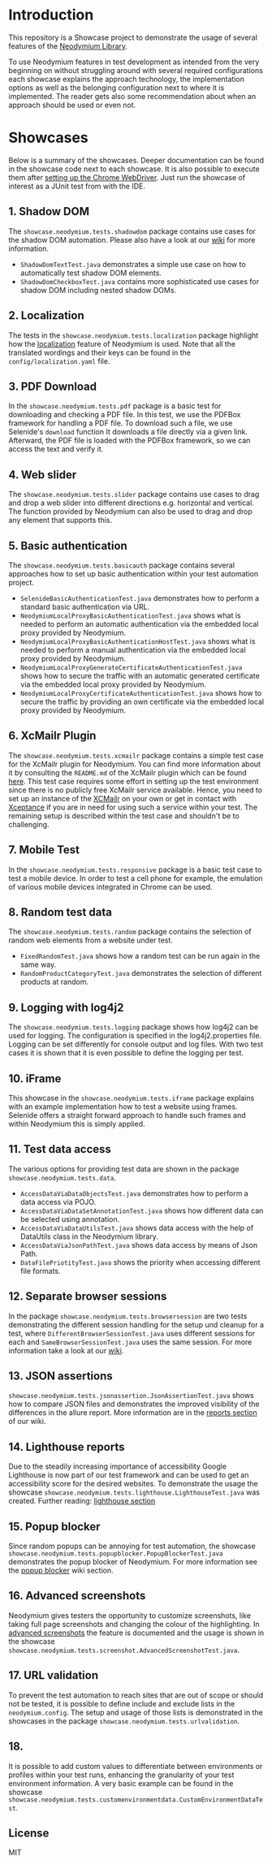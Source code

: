 # Introduction

This repository is a Showcase project to demonstrate the usage of several features of
the [Neodymium Library](https://github.com/Xceptance/neodymium-library).

To use Neodymium features in test development as intended from the very beginning on without struggling around with
several required configurations each showcase explains the approach technology, the implementation options as well as
the belonging configuration next to where it is implemented. The reader gets also some recommendation about when an
approach should be used or even not.

# Showcases

Below is a summary of the showcases. Deeper documentation can be found in the showcase code next to each showcase. It is
also possible to execute them
after [setting up the Chrome WebDriver](https://github.com/Xceptance/neodymium-library/wiki/How-to-set-up-a-WebDriver).
Just run the showcase of interest as a JUnit test from with the IDE.

## 1. Shadow DOM

The `showcase.neodymium.tests.shadowdom` package contains use cases for the shadow DOM automation. Please also have a
look at our [wiki](https://github.com/Xceptance/neodymium-library/wiki/Shadow-DOM-Testing) for more information.

* `ShadowDomTextTest.java` demonstrates a simple use case on how to automatically test shadow DOM elements.
* `ShadowDomCheckboxTest.java` contains more sophisticated use cases for shadow DOM including nested shadow DOMs.

## 2. Localization

The tests in the `showcase.neodymium.tests.localization` package highlight how
the [localization](https://github.com/Xceptance/neodymium-library/wiki/Localization) feature of Neodymium is used. Note
that all the translated wordings and their keys can be found in the `config/localization.yaml` file.

## 3. PDF Download

In the `showcase.neodymium.tests.pdf` package is a basic test for downloading and checking a PDF file. In this test, we
use the PDFBox framework for handling a PDF file. To download such a file, we use Selenide's `download` function It
downloads a file directly via a given link.
Afterward, the PDF file is loaded with the PDFBox framework, so we can access the text and verify it.

## 4. Web slider

The `showcase.neodymium.tests.slider` package contains use cases to drag and drop a web slider into different directions
e.g. horizontal and vertical. The function provided by Neodymium can also be used to drag and drop any element that
supports this.

## 5. Basic authentication

The `showcase.neodymium.tests.basicauth` package contains several approaches how to set up basic authentication within
your test automation project.

* `SelenideBasicAuthenticationTest.java` demonstrates how to perform a standard basic authentication via URL.
* `NeodymiumLocalProxyBasicAuthenticationTest.java` shows what is needed to perform an automatic authentication via the
  embedded local proxy provided by Neodymium.
* `NeodymiumLocalProxyBasicAuthenticationHostTest.java` shows what is needed to perform a manual authentication via the
  embedded local proxy provided by Neodymium.
* `NeodymiumLocalProxyGenerateCertificateAuthenticationTest.java` shows how to secure the traffic with an automatic
  generated certificate via the embedded local proxy provided by Neodymium.
* `NeodymiumLocalProxyCertificateAuthenticationTest.java` shows how to secure the traffic by providing an own
  certificate via the embedded local proxy provided by Neodymium.

## 6. XcMailr Plugin

The `showcase.neodymium.tests.xcmailr` package contains a simple test case for the XcMailr plugin for Neodymium. You can
find more information about it by consulting the `README.md` of the XcMailr plugin which can be
found [here](https://github.com/Xceptance/neodymium-plugin-xcmailr).
This test case requires some effort in setting up the test environment since there is no publicly free XcMailr service
available. Hence, you need to set up an instance of the [XCMailr](https://github.com/Xceptance/XCMailr) on your own or
get in contact with [Xceptance](https://www.xceptance.com/en/contact/) if you are in need for using such a service
within your test. The remaining setup is described within the test case and shouldn't be to challenging.

## 7. Mobile Test

In the `showcase.neodymium.tests.responsive` package is a basic test case to test a mobile device. In order to test a
cell phone for example, the emulation of various mobile devices integrated in Chrome can be used.

## 8. Random test data

The `showcase.neodymium.tests.random` package contains the selection of random web elements from a website under test.

* `FixedRandomTest.java` shows how a random test can be run again in the same way.
* `RandomProductCategoryTest.java` demonstrates the selection of different products at random.

## 9. Logging with log4j2

The `showcase.neodymium.tests.logging` package shows how log4j2 can be used for logging. The configuration is specified
in the log4j2.properties file. Logging can be set differently for console output and log files. With two test cases it
is shown that it is even possible to define the logging per test.

## 10. iFrame

This showcase in the `showcase.neodymium.tests.iframe` package explains with an example implementation how to test a
website using frames. Selenide offers a straight forward approach to handle such frames and within Neodymium this is
simply applied.

## 11. Test data access

The various options for providing test data are shown in the package `showcase.neodymium.tests.data`.

* `AccessDataViaDataObjectsTest.java` demonstrates how to perform a data access via POJO.
* `AccessDataViaDataSetAnnotationTest.java` shows how different data can be selected using annotation.
* `AccessDataViaDataUtilsTest.java` shows data access with the help of DataUtils class in the Neodymium library.
* `AccessDataViaJsonPathTest.java` shows data access by means of Json Path.
* `DataFilePriotityTest.java` shows the priority when accessing different file formats.

## 12. Separate browser sessions

In the package `showcase.neodymium.tests.browsersession` are two tests demonstrating the different session handling for
the setup und cleanup for a test, where `DifferentBrowserSessionTest.java` uses different sessions for each and
`SameBrowserSessionTest.java` uses the same session.
For more information take a look at our [wiki](https://github.com/Xceptance/neodymium/wiki/Seperate-Browser-Sessions).

## 13. JSON assertions

`showcase.neodymium.tests.jsonassertion.JsonAssertionTest.java` shows how to compare JSON files and demonstrates the
improved visibility of the differences in the allure report. More information are in
the [reports section](https://github.com/Xceptance/neodymium/wiki/Reports#add-json-compare-to-report) of our wiki.

## 14. Lighthouse reports

Due to the steadily increasing importance of accessibility Google Lighthouse is now part of our test framework and can
be used to get an accessibility score for the desired websites. To demonstrate the usage the showcase
`showcase.neodymium.tests.lighthouse.LighthouseTest.java` was created.
Further reading: [lighthouse section](https://github.com/Xceptance/neodymium/wiki/Reports#lighthouse)

## 15. Popup blocker

Since random popups can be annoying for test automation, the showcase
`showcase.neodymium.tests.popupblocker.PopupBlockerTest.java` demonstrates the popup blocker of Neodymium. For more
information see the
[popup blocker](https://github.com/Xceptance/neodymium/wiki/Popup-Blocker) wiki section.

## 16. Advanced screenshots

Neodymium gives testers the opportunity to customize screenshots, like taking full page screenshots and changing the
colour of the highlighting. In [advanced screenshots](https://github.com/Xceptance/neodymium/wiki/Advanced-Screenshots)
the feature is documented and the usage is shown in the showcase
`showcase.neodymium.tests.screenshot.AdvancedScreenshotTest.java`.

## 17. URL validation

To prevent the test automation to reach sites that are out of scope or should not be tested, it is possible to define
include and exclude lists in the `neodymium.config`. The setup and usage of those lists is demonstrated in the showcases
in the package `showcase.neodymium.tests.urlvalidation`.

## 18.

It is possible to add custom values to differentiate between environments or profiles within your test runs, enhancing
the granularity of your test environment information. A very basic example can be found in the showcase
`showcase.neodymium.tests.customenvironmentdata.CustomEnvironmentDataTest`.

## License

MIT
